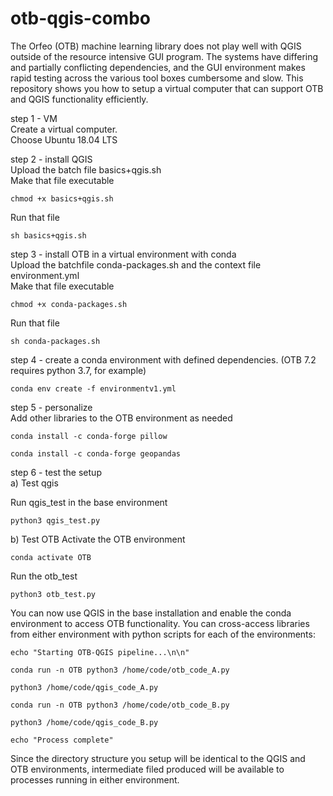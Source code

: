 # otb-qgis-combo

The Orfeo (OTB) machine learning library does not play well with QGIS outside of the resource intensive GUI program.
The systems have differing and partially conflicting dependencies, and the GUI environment makes rapid testing across the various tool boxes cumbersome and slow.
This repository shows you how to setup a virtual computer that can support OTB and QGIS functionality efficiently.

step 1 - VM <br>
Create a virtual computer.<br>
Choose Ubuntu 18.04 LTS <br>

step 2 - install QGIS <br>
Upload the batch file basics+qgis.sh <br>
Make that file executable  <br>

  	chmod +x basics+qgis.sh
Run that file <br>

  	sh basics+qgis.sh

step 3 - install OTB in a virtual environment with conda <br>
Upload the batchfile conda-packages.sh and the context file environment.yml <br>
Make that file executable <br>

  	chmod +x conda-packages.sh
	
Run that file <br>

  	sh conda-packages.sh
	
step 4 - create a conda environment with defined dependencies.
(OTB 7.2 requires python 3.7, for example)

	conda env create -f environmentv1.yml

step 5 - personalize <br>
Add other libraries to the OTB environment as needed <br>

	conda install -c conda-forge pillow
	
	conda install -c conda-forge geopandas
  
step 6 - test the setup <br>
a) Test qgis

Run qgis_test in the base environment <br>

  	python3 qgis_test.py
	

b) Test OTB
Activate the OTB environment <br>

  	conda activate OTB
	
Run the otb_test <br>

  	python3 otb_test.py
  
You can now use QGIS in the base installation and enable the conda environment to access OTB functionality. 
You can cross-access libraries from either environment with python scripts for each of the environments: <br>

  	echo "Starting OTB-QGIS pipeline...\n\n" 
	
  	conda run -n OTB python3 /home/code/otb_code_A.py 
	
  	python3 /home/code/qgis_code_A.py 
	
  	conda run -n OTB python3 /home/code/otb_code_B.py 
	
  	python3 /home/code/qgis_code_B.py 
	
 	echo "Process complete"
	 
  
Since the directory structure you setup will be identical to the QGIS and OTB environments, intermediate filed produced will be available to processes running in either environment.



  
 


